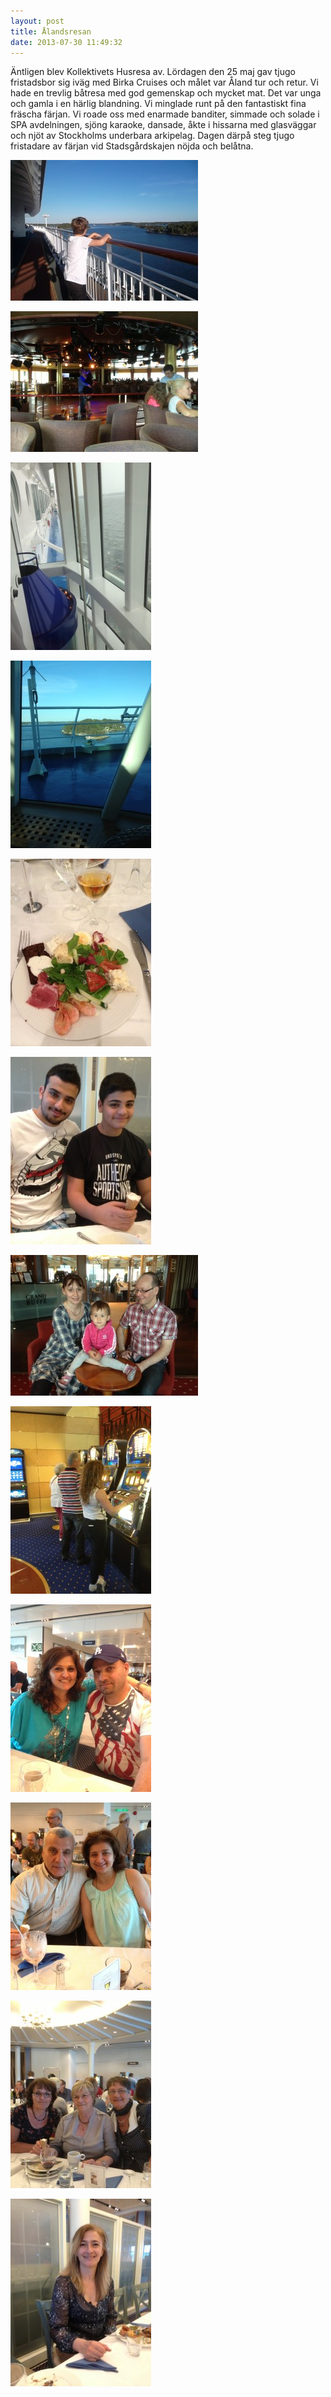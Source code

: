 ```yaml
---
layout: post
title: Ålandsresan
date: 2013-07-30 11:49:32
---
```


Äntligen blev Kollektivets Husresa av. Lördagen den 25 maj gav tjugo fristadsbor sig iväg med Birka Cruises och målet var Åland tur och retur. Vi hade en trevlig båtresa med god gemenskap och mycket mat. Det var unga och gamla i en härlig blandning. Vi minglade runt på den fantastiskt fina fräscha färjan. Vi roade oss med enarmade banditer, simmade och solade i SPA avdelningen, sjöng karaoke, dansade, åkte i hissarna med glasväggar och njöt av Stockholms underbara arkipelag. Dagen därpå steg tjugo fristadare av färjan vid Stadsgårdskajen nöjda och belåtna.

<a href="/assets/2013/07/IMG_0799.jpg"><img class="alignnone size-medium wp-image-460" alt="IMG_0799" src="/assets/2013/07/IMG_0799-300x225.jpg" width="300" height="225" /></a>

<a href="/assets/2013/07/IMG_0791.jpg"><img class="alignnone size-medium wp-image-459" alt="IMG_0791" src="/assets/2013/07/IMG_0791-300x225.jpg" width="300" height="225" /></a>

<a href="/assets/2013/07/IMG_0784.jpg"><img class="alignnone size-medium wp-image-458" alt="IMG_0784" src="/assets/2013/07/IMG_0784-225x300.jpg" width="225" height="300" /></a>

<a href="/assets/2013/07/IMG_0756.jpg"><img class="alignnone size-medium wp-image-457" alt="IMG_0756" src="/assets/2013/07/IMG_0756-225x300.jpg" width="225" height="300" /></a>

<a href="/assets/2013/07/IMG_0760.jpg"><img alt="IMG_0760" src="/assets/2013/07/IMG_0760-225x300.jpg" width="225" height="300" /></a>

<a href="/assets/2013/07/IMG_0766.jpg"><img alt="IMG_0766" src="/assets/2013/07/IMG_0766-225x300.jpg" width="225" height="300" /></a>

<a href="/assets/2013/07/IMG_0775.jpg"><img alt="IMG_0775" src="/assets/2013/07/IMG_0775-300x225.jpg" width="300" height="225" /></a>

<a href="/assets/2013/07/IMG_0776.jpg"><img alt="IMG_0776" src="/assets/2013/07/IMG_0776-225x300.jpg" width="225" height="300" /></a>

<a href="/assets/2013/07/IMG_0762.jpg"><img class="alignnone size-medium wp-image-470" alt="IMG_0762" src="/assets/2013/07/IMG_0762-225x300.jpg" width="225" height="300" /></a>

<a href="/assets/2013/07/IMG_0768.jpg"><img class="alignnone size-medium wp-image-471" alt="IMG_0768" src="/assets/2013/07/IMG_0768-225x300.jpg" width="225" height="300" /></a>

<a href="/assets/2013/07/IMG_0770.jpg"><img class="alignnone size-medium wp-image-472" alt="IMG_0770" src="/assets/2013/07/IMG_0770-225x300.jpg" width="225" height="300" /></a>

<a href="/assets/2013/07/IMG_0771.jpg"><img class="alignnone size-medium wp-image-473" alt="IMG_0771" src="/assets/2013/07/IMG_0771-225x300.jpg" width="225" height="300" /></a>